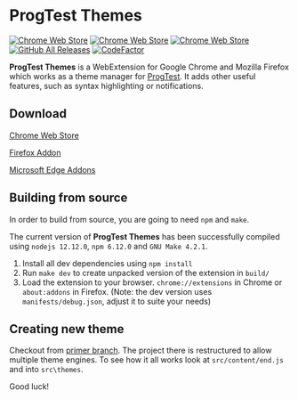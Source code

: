 # ProgTest Themes

[![Chrome Web Store](https://img.shields.io/chrome-web-store/stars/eoofjghfpdplnjhbfflfnfogdjnedgjf)](https://chrome.google.com/webstore/detail/progtest-themes/eoofjghfpdplnjhbfflfnfogdjnedgjf)
[![Chrome Web Store](https://img.shields.io/chrome-web-store/v/eoofjghfpdplnjhbfflfnfogdjnedgjf)](https://chrome.google.com/webstore/detail/progtest-themes/eoofjghfpdplnjhbfflfnfogdjnedgjf)
[![Chrome Web Store](https://img.shields.io/chrome-web-store/users/eoofjghfpdplnjhbfflfnfogdjnedgjf?label=chrome%20users&logo=google-chrome&logoColor=fff)](https://chrome.google.com/webstore/detail/progtest-themes/eoofjghfpdplnjhbfflfnfogdjnedgjf)
[![GitHub All Releases](https://img.shields.io/github/downloads/keombre/progtest-theme/total?label=firefox%20download&logo=mozilla-firefox&logoColor=fff)](https://github.com/keombre/progtest-theme/releases/latest)
[![CodeFactor](https://www.codefactor.io/repository/github/keombre/progtest-theme/badge)](https://www.codefactor.io/repository/github/keombre/progtest-theme)

**ProgTest Themes** is a WebExtension for Google Chrome and Mozilla Firefox which works as a theme manager for [ProgTest](https://progtest.fit.cvut.cz). It adds other useful features, such as syntax highlighting or notifications.

## Download

[Chrome Web Store](https://chrome.google.com/webstore/detail/progtest-themes/eoofjghfpdplnjhbfflfnfogdjnedgjf)

[Firefox Addon](https://github.com/keombre/progtest-theme/releases/latest)

[Microsoft Edge Addons](https://microsoftedge.microsoft.com/addons/detail/knkajihkihfoadhcgjibkhlhdfdmliem)

## Building from source

In order to build from source, you are going to need `npm` and `make`.

The current version of **ProgTest Themes** has been successfully compiled using `nodejs 12.12.0`, `npm 6.12.0` and `GNU Make 4.2.1`.

1. Install all dev dependencies using `npm install`
2. Run `make dev` to create unpacked version of the extension in `build/`
3. Load the extension to your browser. `chrome://extensions` in Chrome or `about:addons` in Firefox. (Note: the dev version uses `manifests/debug.json`, adjust it to suite your needs)

## Creating new theme

Checkout from [primer branch](https://github.com/keombre/progtest-theme/tree/primer). The project there is restructured to allow multiple theme engines. To see how it all works look at `src/content/end.js` and into `src\themes`.

Good luck!